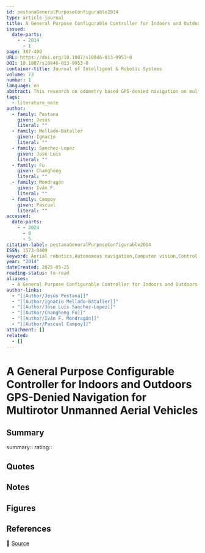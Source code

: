 ```yaml
---
id: pestanaGeneralPurposeConfigurable2014
type: article-journal
title: A General Purpose Configurable Controller for Indoors and Outdoors GPS-Denied Navigation for Multirotor Unmanned Aerial Vehicles
issued:
  date-parts:
    - - 2014
      - 1
page: 387-400
URL: https://doi.org/10.1007/s10846-013-9953-0
DOI: 10.1007/s10846-013-9953-0
container-title: Journal of Intelligent & Robotic Systems
volume: 73
number: 1
language: en
abstract: This research on odometry based GPS-denied navigation on multirotor Unmanned Aerial Vehicles is focused among the interactions between the odometry sensors and the navigation controller. More precisely, we present a controller architecture that allows to specify a speed specified flight envelope where the quality of the odometry measurements is guaranteed. The controller utilizes a simple point mass kinematic model, described by a set of configurable parameters, to generate a complying speed plan. For experimental testing, we have used down-facing camera optical-flow as odometry measurement. This work is a continuation of prior research to outdoors environments using an AR Drone 2.0 vehicle, as it provides reliable optical flow on a wide range of flying conditions and floor textures. Our experiments show that the architecture is realiable for outdoors flight on altitudes lower than 9 m. A prior version of our code was utilized to compete in the International Micro Air Vehicle Conference and Flight Competition IMAV 2012. The code will be released as an open-source ROS stack hosted on GitHub.
tags:
  - literature_note
author:
  - family: Pestana
    given: Jesús
    literal: ""
  - family: Mellado-Bataller
    given: Ignacio
    literal: ""
  - family: Sanchez-Lopez
    given: Jose Luis
    literal: ""
  - family: Fu
    given: Changhong
    literal: ""
  - family: Mondragón
    given: Iván F.
    literal: ""
  - family: Campoy
    given: Pascual
    literal: ""
accessed:
  date-parts:
    - - 2024
      - 8
      - 5
citation-label: pestanaGeneralPurposeConfigurable2014
ISSN: 1573-0409
keyword: Aerial robotics,Autonomous navigation,Computer vision,Control architectures and programming,Control of UAVs,Micro aerial vehicles,Multirotor modeling and state estimation,Robotics,Unmanned aerial vehicles
year: "2014"
dateCreated: 2025-05-25
reading-status: to-read
aliases:
  - A General Purpose Configurable Controller for Indoors and Outdoors GPS-Denied Navigation for Multirotor Unmanned Aerial Vehicles
author-links:
  - "[[Author/Jesús Pestana]]"
  - "[[Author/Ignacio Mellado-Bataller]]"
  - "[[Author/Jose Luis Sanchez-Lopez]]"
  - "[[Author/Changhong Fu]]"
  - "[[Author/Iván F. Mondragón]]"
  - "[[Author/Pascual Campoy]]"
attachment: []
related:
  - []
---
```


# A General Purpose Configurable Controller for Indoors and Outdoors GPS-Denied Navigation for Multirotor Unmanned Aerial Vehicles

## Summary
summary::
rating::

## Quotes

## Notes

## Figures

## References

🔗 [Source](https://doi.org/10.1007/s10846-013-9953-0)


